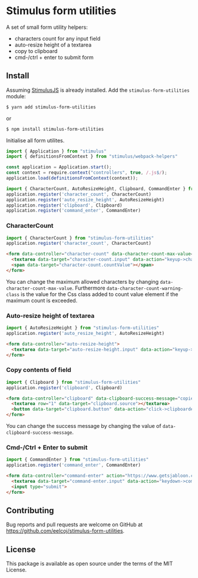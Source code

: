 # Stimulus form utilities
A set of small form utility helpers:

- characters count for any input field
- auto-resize height of a textarea
- copy to clipboard
- cmd-/ctrl + enter to submit form

## Install

Assuming [StimulusJS](https://stimulusjs.org) is already installed. Add the `stimulus-form-utilities` module:

```bash
$ yarn add stimulus-form-utilities
```

or

```bash
$ npm install stimulus-form-utilities
```

Initialise all form utilites.
```javascript
import { Application } from "stimulus"
import { definitionsFromContext } from "stimulus/webpack-helpers"

const application = Application.start();
const context = require.context("controllers", true, /.js$/);
application.load(definitionsFromContext(context));

import { CharacterCount, AutoResizeHeight, Clipboard, CommandEnter } from "stimulus-form-utilities"
application.register('character_count', CharacterCount)
application.register('auto_resize_height', AutoResizeHeight)
application.register('clipboard', Clipboard)
application.register('command_enter', CommandEnter)
```

### CharacterCount
```javascript
import { CharacterCount } from "stimulus-form-utilities"
application.register('character_count', CharacterCount)
```

```html
<form data-controller="character-count" data-character-count-max-value="10" data-character-count-warning-class="text-red">
  <textarea data-target="character-count.input" data-action="keyup->character-count#update"></textarea>
  <span data-target="character-count.countValue"></span>
</form>
```
You can change the maximum allowed characters by changing `data-character-count-max-value`. Furthermore `data-character-count-warning-class` is the value for the Css class added to count value element if the maximum count is exceeded.

### Auto-resize height of textarea
```javascript
import { AutoResizeHeight } from "stimulus-form-utilities"
application.register('auto_resize_height', AutoResizeHeight)
```

```html
<form data-controller="auto-resize-height">
  <textarea data-target="auto-resize-height.input" data-action="keyup->auto-resize-height#update"></textarea>
</form>
```

### Copy contents of field
```javascript
import { Clipboard } from "stimulus-form-utilities"
application.register('clipboard', Clipboard)
```

```html
<form data-controller="clipboard" data-clipboard-success-message="copied">
  <textarea row="1" data-target="clipboard.source"></textarea>
  <button data-target="clipboard.button" data-action="click->clipboard#copy">copy</button>
</form>
```

You can change the success message by changing the value of `data-clipboard-success-message`.

### Cmd-/Ctrl + Enter to submit
```javascript
import { CommandEnter } from "stimulus-form-utilities"
application.register('command_enter', CommandEnter)
```

```html
<form data-controller="command-enter" action="https://www.getsjabloon.com">
  <textarea data-target="command-enter.input" data-action="keydown->command-enter#submit"></textarea>
  <input type="submit">
</form>
```

## Contributing

Bug reports and pull requests are welcome on GitHub at <https://github.com/eelcoj/stimulus-form-utilities>.

## License

This package is available as open source under the terms of the MIT License.

